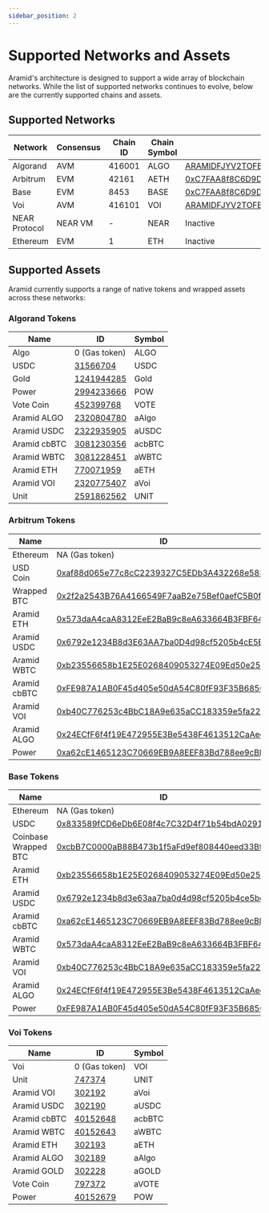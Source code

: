 ```yaml
---
sidebar_position: 2
---
```


# Supported Networks and Assets

Aramid's architecture is designed to support a wide array of blockchain networks. While the list of supported networks continues to evolve, below are the currently supported chains and assets.

## Supported Networks

| Network | Consensus | Chain ID | Chain Symbol | Bridge Address |
| ------------- | --------- | -------- | ------------ | ---------------------------------------------------------- |
| Algorand | AVM | 416001 | ALGO | [ARAMIDFJYV2TOFB5MRNZJIXBSAVZCVAUDAPFGKR5PNX4MTILGAZABBTXQQ](https://allo.info/account/ARAMIDFJYV2TOFB5MRNZJIXBSAVZCVAUDAPFGKR5PNX4MTILGAZABBTXQQ) |
| Arbitrum | EVM | 42161 | AETH | [0xC7FAA8f8C6D9Dc05ABf3C5aa741a38F9A6d1C263](https://arbiscan.io/address/0xC7FAA8f8C6D9Dc05ABf3C5aa741a38F9A6d1C263) |
| Base | EVM | 8453 | BASE | [0xC7FAA8f8C6D9Dc05ABf3C5aa741a38F9A6d1C263](https://basescan.org/address/0xC7FAA8f8C6D9Dc05ABf3C5aa741a38F9A6d1C263) |
| Voi | AVM | 416101 | VOI | [ARAMIDFJYV2TOFB5MRNZJIXBSAVZCVAUDAPFGKR5PNX4MTILGAZABBTXQQ](https://block.voi.network/explorer/account/ARAMIDFJYV2TOFB5MRNZJIXBSAVZCVAUDAPFGKR5PNX4MTILGAZABBTXQQ/transactions) |
| NEAR Protocol | NEAR VM| - | NEAR| Inactive|
| Ethereum | EVM | 1 | ETH | Inactive|

## Supported Assets

Aramid currently supports a range of native tokens and wrapped assets across these networks:

### Algorand Tokens

| Name        | ID         | Symbol |
| ----------- | ---------- | ------ |
| Algo | 0 (Gas token) | ALGO |
| USDC | [31566704](https://allo.info/asset/31566704/token) | USDC |
| Gold | [1241944285](https://allo.info/asset/1241944285/token) | Gold |
| Power | [2994233666](https://allo.info/asset/2994233666/token) | POW |
| Vote Coin | [452399768](https://allo.info/asset/452399768/token) | VOTE |
| Aramid ALGO | [2320804780](https://allo.info/asset/2320804780/token) | aAlgo |
| Aramid USDC | [2322935905](https://allo.info/asset/2322935905/token) | aUSDC |
| Aramid cbBTC | [3081230356](https://allo.info/asset/3081230356/token) | acbBTC |
| Aramid WBTC | [3081228451](https://allo.info/asset/3081228451/token) | aWBTC |
| Aramid ETH | [770071959](https://allo.info/asset/770071959/token) | aETH |
| Aramid VOI | [2320775407](https://allo.info/asset/2320775407/token) | aVoi |
| Unit | [2591862562](https://allo.info/asset/2591862562/token) | UNIT |

### Arbitrum Tokens

| Name        | ID                                         | Symbol |
| ----------- | ------------------------------------------ | ------ |
| Ethereum | NA (Gas token) | ETH |
| USD Coin | [0xaf88d065e77c8cC2239327C5EDb3A432268e5831](https://arbiscan.io/token/0xaf88d065e77c8cc2239327c5edb3a432268e5831) | USDC |
| Wrapped BTC | [0x2f2a2543B76A4166549F7aaB2e75Bef0aefC5B0f](https://arbiscan.io/token/0x2f2a2543B76A4166549F7aaB2e75Bef0aefC5B0f) | WBTC |
| Aramid ETH | [0x573daA4caA8312EeE2BaB9c8eA633664B3FBF641](https://arbiscan.io/token/0x573daA4caA8312EeE2BaB9c8eA633664B3FBF641) | aETH |
| Aramid USDC | [0x6792e1234B8d3E63AA7ba0D4d98cf5205b4cE5Be](https://arbiscan.io/token/0x6792e1234B8d3E63AA7ba0D4d98cf5205b4cE5Be) | aUSDC |
| Aramid WBTC | [0xb23556658b1E25E0268409053274E09Ed50e2595](https://arbiscan.io/token/0xb23556658b1E25E0268409053274E09Ed50e2595) | aWBTC |
| Aramid cbBTC | [0xFE987A1AB0F45d405e50dA54C80fF93F35B68567](https://arbiscan.io/token/0xFE987A1AB0F45d405e50dA54C80fF93F35B68567) | acbBTC |
| Aramid VOI | [0xb40C776253c4BbC18A9e635aCC183359e5fa22f9](https://arbiscan.io/token/0xb40C776253c4BbC18A9e635aCC183359e5fa22f9) | aVoi |
| Aramid ALGO | [0x24ECfF6f4f19E472955E3Be5438F4613512CaAee](https://arbiscan.io/token/0x24ECfF6f4f19E472955E3Be5438F4613512CaAee) | aAlgo |
| Power | [0xa62cE1465123C70669EB9A8EEF83Bd788ee9cBB5](https://arbiscan.io/token/0xa62cE1465123C70669EB9A8EEF83Bd788ee9cBB5) | POW |

### Base Tokens

| Name        | ID                                         | Symbol |
| ----------- | ------------------------------------------ | ------ |
| Ethereum | NA (Gas token) | ETH |
| USDC | [0x833589fCD6eDb6E08f4c7C32D4f71b54bdA02913](https://basescan.org/token/0x833589fCD6eDb6E08f4c7C32D4f71b54bdA02913) | USDC |
| Coinbase Wrapped BTC | [0xcbB7C0000aB88B473b1f5aFd9ef808440eed33Bf](https://basescan.org/token/0xcbb7c0000ab88b473b1f5afd9ef808440eed33bf) | cbBTC |
| Aramid ETH | [0xb23556658b1E25E0268409053274E09Ed50e2595](https://basescan.org/token/0xb23556658b1E25E0268409053274E09Ed50e2595) | aETH |
| Aramid USDC | [0x6792e1234b8d3e63aa7ba0d4d98cf5205b4ce5be](https://basescan.org/token/0x6792e1234b8d3e63aa7ba0d4d98cf5205b4ce5be) | aUSDC |
| Aramid cbBTC | [0xa62cE1465123C70669EB9A8EEF83Bd788ee9cBB5](https://basescan.org/token/0xa62cE1465123C70669EB9A8EEF83Bd788ee9cBB5) | acbBTC |
| Aramid WBTC | [0x573daA4caA8312EeE2BaB9c8eA633664B3FBF641](https://basescan.org/token/0x573daA4caA8312EeE2BaB9c8eA633664B3FBF641) | aWBTC |
| Aramid VOI | [0xb40C776253c4BbC18A9e635aCC183359e5fa22f9](https://basescan.org/token/0xb40C776253c4BbC18A9e635aCC183359e5fa22f9) | aVoi |
| Aramid ALGO | [0x24ECfF6f4f19E472955E3Be5438F4613512CaAee](https://basescan.org/token/0x24ECfF6f4f19E472955E3Be5438F4613512CaAee) | aAlgo |
| Power | [0xFE987A1AB0F45d405e50dA54C80fF93F35B68567](https://basescan.org/token/0xFE987A1AB0F45d405e50dA54C80fF93F35B68567) | POW |

### Voi Tokens

| Name        | ID     | Symbol |
| ----------- | ------ | ------ |
| Voi | 0 (Gas token) | VOI |
| Unit | [747374](https://block.voi.network/explorer/asset/747374/transactions) | UNIT |
| Aramid VOI | [302192](https://block.voi.network/explorer/asset/302192/transactions) | aVoi |
| Aramid USDC | [302190](https://block.voi.network/explorer/asset/302190/transactions) | aUSDC |
| Aramid cbBTC | [40152648](https://block.voi.network/explorer/asset/40152648/transactions) | acbBTC |
| Aramid WBTC | [40152643](https://block.voi.network/explorer/asset/40152643/transactions) | aWBTC |
| Aramid ETH | [302193](https://block.voi.network/explorer/asset/302193/transactions) | aETH |
| Aramid ALGO | [302189](https://block.voi.network/explorer/asset/302189/transactions) | aAlgo |
| Aramid GOLD | [302228](https://block.voi.network/explorer/asset/302228/transactions) | aGOLD |
| Vote Coin | [797372](https://block.voi.network/explorer/asset/797372/transactions) | aVOTE |
| Power | [40152679](https://block.voi.network/explorer/asset/40152679/transactions) | POW |
